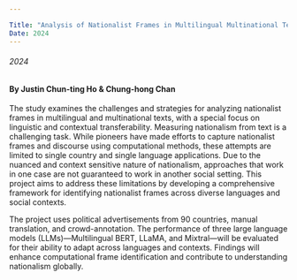 ```yaml
---

Title: "Analysis of Nationalist Frames in Multilingual Multinational Texts"
Date: 2024
---
```

###### 2024
#### By Justin Chun-ting Ho & Chung-hong Chan


The study examines the challenges and strategies for analyzing nationalist frames in multilingual and multinational texts, with a special focus on linguistic and contextual transferability. Measuring nationalism from text is a challenging task. While pioneers have made efforts to capture nationalist frames and discourse using computational methods, these attempts are limited to single country and single language applications. Due to the nuanced and context sensitive nature of nationalism, approaches that work in one case are not guaranteed to work in another social setting. This project aims to address these limitations by developing a comprehensive framework for identifying nationalist frames across diverse languages and social contexts.

The project uses political advertisements from 90 countries, manual translation, and crowd-annotation. The performance of three large language models (LLMs)—Multilingual BERT, LLaMA, and Mixtral—will be evaluated for their ability to adapt across languages and contexts. Findings will enhance computational frame identification and contribute to understanding nationalism globally.


